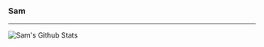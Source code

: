 ### Sam 

---

<img align="left" alt="Sam's Github Stats" src="https://github-readme-stats.vercel.app/api?username=hellosamzo&show_icons=true&hide_border=true&theme=radical" />
